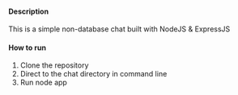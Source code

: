 #### Description

This is a simple non-database chat built with NodeJS & ExpressJS

#### How to run

1. Clone the repository
2. Direct to the chat directory in command line
3. Run node app